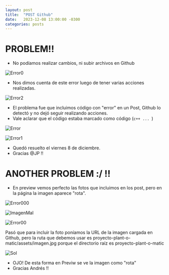 ```yaml
---
layout: post
title:  "POST Github"
date:   2023-12-08 13:00:00 -0300
categories: posts
---
```


# PROBLEM!!

- No podíamos realizar cambios, ni subir archivos en Github
  
![Error0](/proyecto-plant-o-matic/assets/Error0.jpg)
  
- Nos dimos cuenta de este error luego de tener varias acciones realizadas.
  
![Error2](/proyecto-plant-o-matic/assets/Error2.jpg)

- El problema fue que incluimos código con "error" en un Post, Github lo detectó y no dejó seguir realizando acciones.
- Vale aclarar que el código estaba marcado como código (```c++ ... ```) 

![Error](/proyecto-plant-o-matic/assets/Error.jpg)

![Error1](/proyecto-plant-o-matic/assets/Error1.jpg)

- Quedó resuelto el viernes 8 de diciembre.
- Gracias @JP !! 

# ANOTHER PROBLEM   :/ !!

- En preview vemos perfecto las fotos que incluimos en los post, pero en la página la imagen aparece "rota".

![Error000](/proyecto-plant-o-matic/assets/Error000.jpg)  

![ImagenMal](/proyecto-plant-o-matic/assets/ImagenMal.jpg)

![Error00](/proyecto-plant-o-matic/assets/Error00.jpg)  

Pasó que para incluir la foto poníamos la URL de la imagen cargada en Github, pero la ruta que debemos usar es proyecto-plant-o-matic/assets/imagen.jpg porque el directorio raíz es proyecto-plant-o-matic

![Sol](/proyecto-plant-o-matic/assets/Sol.jpg)  

- OJO! De esta forma en Previw se ve la imagen como "rota"
- Gracias Andrés !!







